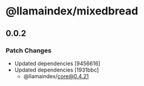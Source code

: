 # @llamaindex/mixedbread

## 0.0.2

### Patch Changes

- Updated dependencies [9456616]
- Updated dependencies [1931bbc]
  - @llamaindex/core@0.4.21

